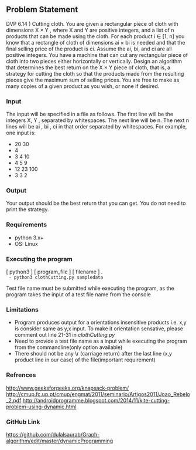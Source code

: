 ## Problem Statement

DVP 6.14 ) Cutting cloth. You are given a rectangular piece of cloth with dimensions X × Y , where X and Y are positive integers, and a list of n products that can be made using the cloth. For each product i ∈ [1, n] you know that a rectangle of cloth of dimensions ai × bi is needed and that the final selling price of the product is ci. Assume the ai, bi, and ci are all positive integers. You have a machine that can cut any rectangular piece of cloth into two pieces either horizontally or vertically. Design an algorithm that determines the best return on the X × Y piece of cloth, that is, a strategy for cutting the cloth so that the products made from the resulting pieces give the maximum sum of selling prices. You are free to make as many copies of a given product as you wish, or none if desired.

### Input 
The input will be specified in a file as follows. The first line will be the
integers X, Y , separated by whitespaces. The next line will be n. The next n lines will be ai
, bi
, ci
in that order separated
by whitespaces. For example, one input is:
- 20 30
- 4
- 3 4 10
- 4 5 9
- 12 23 100
- 3 3 2
### Output 
Your output should be the best return that you can get. You do not need to print the strategy.


### Requirements 
- python 3.x+ 
- OS: Linux  

### Executing the program
[ python3 ] [ program_file ] [ filename ] .  
<code> - python3 clothCutting.py sampledata </code >

Test file name must be submitted while executing the program, as the program takes the input of a test file name from the console

### Limitations 
- Program produces output for a orientations insensitive products i.e. x,y is consider same as y,x input. To make it orientation sensative, please comment out line 21-31 in *clothCutting.py*
- Need to provide a test file name as a input while executing the program from the commandline(only option available)
- There should not be any \r (carriage return) after the last line (x,y product line in our case) of the file(important requirement)

### Refrences
http://www.geeksforgeeks.org/knapsack-problem/
http://cmup.fc.up.pt/cmup/engmat/2011/seminario/Artigos2011/Joao_Rebelo_2.pdf
http://androidprogramme.blogspot.com/2014/11/kite-cutting-problem-using-dynamic.html

### GitHub Link
https://github.com/dulalsaurab/Graph-algorithm/edit/master/dynamicProgramming

